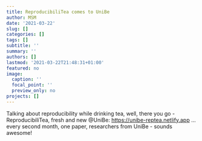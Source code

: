 ```yaml
---
title: ReproducibiliTea comes to UniBe
author: MSM
date: '2021-03-22'
slug: []
categories: []
tags: []
subtitle: ''
summary: ''
authors: []
lastmod: '2021-03-22T21:48:31+01:00'
featured: no
image:
  caption: ''
  focal_point: ''
  preview_only: no
projects: []
---
```


Talking about reproducibility while drinking tea, well, there you go - ReproducibiliTea, fresh and new @UniBe: https://unibe-reptea.netlify.app ... every second month, one paper, researchers from UniBe - sounds awesome!
